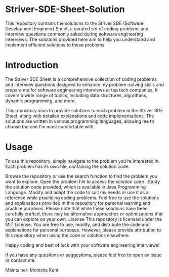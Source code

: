 # Striver-SDE-Sheet-Solution
This repository contains the solutions to the Striver SDE (Software Development Engineer) Sheet, a curated set of coding problems and interview questions commonly asked during software engineering interviews. The solutions provided here aim to help you understand and implement efficient solutions to these problems.

# Introduction
The Striver SDE Sheet is a comprehensive collection of coding problems and interview questions designed to enhance my problem-solving skills and prepare me for software engineering interviews at top tech companies. It covers a wide range of topics, including data structures, algorithms, dynamic programming, and more.

This repository aims to provide solutions to each problem in the Striver SDE Sheet, along with detailed explanations and code implementations. The solutions are written in various programming languages, allowing me to choose the one I'm most comfortable with.

# Usage
To use this repository, simply navigate to the problem you're interested in. Each problem has its own file, containing the solution code.

Browse the repository or use the search function to find the problem you want to explore.
Open the problem file to access the solution code .
Study the solution code provided, which is available in Java Programming Language.
Modify and adapt the code to suit my needs or use it as a reference while practicing coding problems.
Feel free to use the solutions and explanations provided in this repository for personal learning and practice purposes. Please note that while these solutions have been carefully crafted, there may be alternative approaches or optimizations that you can explore on your own.
License
This repository is licensed under the MIT License. You are free to use, modify, and distribute the code and explanations for personal purposes. However, please provide attribution to this repository when using the code or solutions elsewhere.

Happy coding and best of luck with your software engineering interviews!


If you have any questions or suggestions, please feel free to open an issue or contact me.

Maintainer: Monisha Kant
